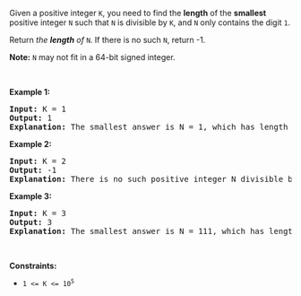 <div><p>Given a positive integer <code>K</code>, you need to find the <strong>length</strong> of the <strong>smallest</strong> positive integer <code>N</code> such that <code>N</code> is divisible by <code>K</code>, and <code>N</code> only contains the digit <code>1</code>.</p>

<p>Return <em>the <strong>length</strong> of </em><code>N</code>. If there is no such <code>N</code>, return -1.</p>

<p><strong>Note:</strong> <code>N</code> may not fit in a 64-bit signed integer.</p>

<p>&nbsp;</p>
<p><strong>Example 1:</strong></p>

<pre><strong>Input:</strong> K = 1
<strong>Output:</strong> 1
<strong>Explanation:</strong> The smallest answer is N = 1, which has length 1.
</pre>

<p><strong>Example 2:</strong></p>

<pre><strong>Input:</strong> K = 2
<strong>Output:</strong> -1
<strong>Explanation:</strong> There is no such positive integer N divisible by 2.
</pre>

<p><strong>Example 3:</strong></p>

<pre><strong>Input:</strong> K = 3
<strong>Output:</strong> 3
<strong>Explanation:</strong> The smallest answer is N = 111, which has length 3.
</pre>

<p>&nbsp;</p>
<p><strong>Constraints:</strong></p>

<ul>
	<li><code>1 &lt;= K &lt;= 10<sup>5</sup></code></li>
</ul>
</div>